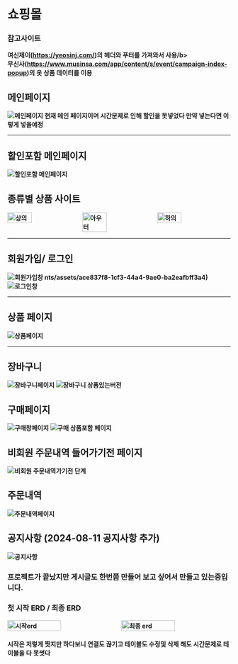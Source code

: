 # 쇼핑몰
### 참고사이트 
<b>여신제이(https://yeosinj.com/)의 헤더와 푸터를 가져와서 사용/b><br>
<b>무신사(https://www.musinsa.com/app/content/s/event/campaign-index-popup)의 옷 상품 데이터를 이용</b>
## 메인페이지
![메인페이지](https://github.com/user-attachments/assets/1a4c17e1-afb1-4a08-bc2e-5d838dc6b6ea)
<strong>현재 메인 페이지이며 시간문제로 인해 할인을 못넣었다 만약 넣는다면 이렇게 넣을예정</srong>
<hr>

## 할인포함 메인페이지
![할인포함 메인페이지](https://github.com/user-attachments/assets/06187eb6-3634-439e-ba4d-8f6b4f308304)

## 종류별 상품 사이트
<div style="display: flex; justify-content: space-between;">
    <img src="https://github.com/user-attachments/assets/41dbea91-6d2e-4a5a-8807-75c8914ce2da" alt="상의" style="width: 33%;">
    <img src="https://github.com/user-attachments/assets/b7bf3a3b-3d13-4dde-8429-6c8dfc459a06" alt="아우터" style="width: 33%;">
    <img src="https://github.com/user-attachments/assets/bf4225bf-525d-4e02-ae1f-de43945e919f" alt="하의" style="width: 33%;">
</div>
<hr>

## 회원가입/ 로그인
![회원가입창](https://github.com/user-attachments/assets/43183391-8533-4e33-ad82-8d078bef04e2)
nts/assets/ace837f8-1cf3-44a4-9ae0-ba2eafbff3a4)
![로그인창](https://github.com/user-attachments/assets/6e15104b-0427-4b40-9714-21d81ac7c601)
<hr>

## 상품 페이지
![상품페이지](https://github.com/user-attachments/assets/ca2c6bd3-f09c-498d-b4df-f317f194d7a8)
<hr>

## 장바구니
![장바구니페이지](https://github.com/user-attachments/assets/b6407ecf-f0d0-45d1-a410-5bdc1ad50f41)
![장바구니 상품있는버전](https://github.com/user-attachments/assets/21f50709-6293-4990-b323-108e1d459ab9)

## 구매페이지
![구매창페이지](https://github.com/user-attachments/assets/1683f53f-ce1e-43fc-b48a-947e80946927)
![구매 상품포함 페이지](https://github.com/user-attachments/assets/b2db6f81-915e-4a69-a6ce-e239aa7d3dca)

## 비회원 주문내역 들어가기전 페이지
![비회원 주문내역가기전 단계](https://github.com/user-attachments/assets/0004c247-2bac-42ed-a115-f2d3c2b1835b)

## 주문내역
![주문내역페이지](https://github.com/user-attachments/assets/227b11ad-c8ae-4b92-a0c5-8c061e3f9377)

## 공지사항 (2024-08-11 공지사항 추가)
![공지사항](https://github.com/user-attachments/assets/0ae27176-fae0-4f28-a208-2a2146c69054)
### 프로젝트가 끝났지만 게시글도 한번쯤 만들어 보고 싶어서 만들고 있는중입니다.

### 첫 시작 ERD / 최종 ERD
<div style="display: flex; justify-content: space-between;">
    <img src="https://github.com/user-attachments/assets/bc885eee-6e9f-4df8-87e9-1018729ea00f" alt="시작erd" style="width: 49%;">
    <img src="https://github.com/user-attachments/assets/8f9636a8-0153-48e6-a578-e262df159510" alt="최종 erd" style="width: 49%;">
</div>

#### 시작은 저렇게 짯지만 하다보니 연결도 끊기고 테이블도 수정및 삭제 해도 시간문제로 테이블을 다 못썻다
